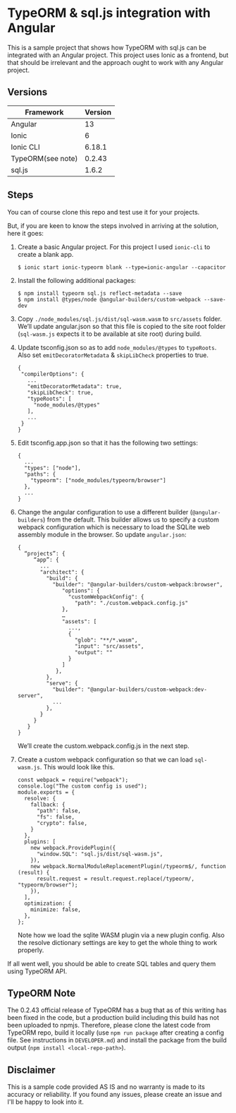 # TypeORM & sql.js integration with Angular

This is a sample project that shows how TypeORM with sql.js can be integrated with an Angular project. This project uses Ionic as a frontend, but that should be irrelevant and the approach ought to work with any Angular project.

## Versions
| Framework | Version |
| ---       | ---      |
| Angular   | 13       |
| Ionic     | 6        |
| Ionic CLI |  6.18.1 |
| TypeORM(see note)   | 0.2.43 |
| sql.js    | 1.6.2 |


## Steps
You can of course clone this repo and test use it for your projects.

But, if you are keen to know the steps involved in arriving at the solution, here it goes:

1. Create a basic Angular project. For this project I used `ionic-cli` to create a blank app.
   
   ```
   $ ionic start ionic-typeorm blank --type=ionic-angular --capacitor

2. Install the following additional packages:

   ```
   $ npm install typeorm sql.js reflect-metadata --save
   $ npm install @types/node @angular-builders/custom-webpack --save-dev
   ```
3. Copy `./node_modules/sql.js/dist/sql-wasm.wasm` to `src/assets` folder. We’ll update angular.json so that this file is copied to the site root folder (`sql-wasm.js` expects it to be available at site root) during build.
4. Update tsconfig.json so as to add `node_modules/@types` to `typeRoots`. Also set `emitDecoratorMetadata` & `skipLibCheck` properties to true.
      ```
      {
       "compilerOptions": {
         ...
         "emitDecoratorMetadata": true,
         "skipLibCheck": true,
         "typeRoots": [
           "node_modules/@types"
         ],
         ...
       }
      }
      ```
5. Edit tsconfig.app.json so that it has the following two settings:
      ```
      {
        ...
        "types": ["node"],
        "paths": {
          "typeorm": ["node_modules/typeorm/browser"]
        },
        ...
      }
      ```
6. Change the angular configuration to use a different builder (`@angular-builders`) from the default. This builder allows us to specify a custom webpack configuration which is necessary to load the SQLite web assembly module in the browser. So update `angular.json`:

   ```
   {
     “projects”: {
        “app”: {
          ...
          "architect": {
            "build": {
              "builder": "@angular-builders/custom-webpack:browser",
                 "options": {
                   "customWebpackConfig": {
                     "path": "./custom.webpack.config.js"
                 },
                 …
                 "assets": [
                   ...,
                   {
                     "glob": "**/*.wasm",
                     "input": "src/assets",
                     "output": ""
                   }
                 ]
               },
            },
            "serve": {
              "builder": "@angular-builders/custom-webpack:dev-server",
              ...
            },
          }
        }
      }
   }
   ```
	We’ll create the custom.webpack.config.js in the next step.
7. Create a custom webpack configuration so that we can load `sql-wasm.js`. This would look like this.

   ```
   const webpack = require("webpack");
   console.log("The custom config is used");
   module.exports = {
     resolve: {
       fallback: {
         "path": false,
         "fs": false,
         "crypto": false,
       }
     },
     plugins: [
       new webpack.ProvidePlugin({
         "window.SQL": "sql.js/dist/sql-wasm.js",
       }),
       new webpack.NormalModuleReplacementPlugin(/typeorm$/, function (result) {
         result.request = result.request.replace(/typeorm/, "typeorm/browser");
       }),
     ],
     optimization: {
       minimize: false,
     },
   };
   ```

   Note how we load the sqlite WASM plugin via a new plugin config. Also the resolve dictionary settings are key to get the whole thing to work properly.


If all went well, you should be able to create SQL tables and query them using TypeORM API.

## TypeORM Note
The 0.2.43 official release of TypeORM has a bug that as of this writing has been fixed in the code, but a production build including this build has not been uploaded to npmjs. Therefore, please clone the latest code from TypeORM repo, build it locally (use `npm run package` after creating a config file. See instructions in `DEVELOPER.md`) and install the package from the build output (`npm install <local-repo-path>`).


## Disclaimer
This is a sample code provided AS IS and no warranty is made to its accuracy or reliability. If you found any issues, please create an issue and I'll be happy to look into it.
